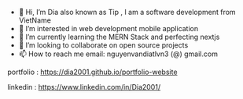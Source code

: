 - 👋 Hi, I’m Dia also known as Tip , I am a software development from VietName
- 👀 I’m interested in web development mobile application
- 🌱 I’m currently learning the MERN Stack and perfecting nextjs
- 💞️ I’m looking to collaborate on open source projects
- 📫 How to reach me email:      nguyenvandiatlvn3 (@) gmail.com       

<!---
BreadcrumbsNVDiaDev/BreadcrumbsNVDiaDev is a ✨ special ✨ repository because its `README.md` (this file) appears on your GitHub profile.
You can click the Preview link to take a look at your changes.
--->
portfolio : https://dia2001.github.io/portfolio-website

linkedin : https://www.linkedin.com/in/Dia2001/
